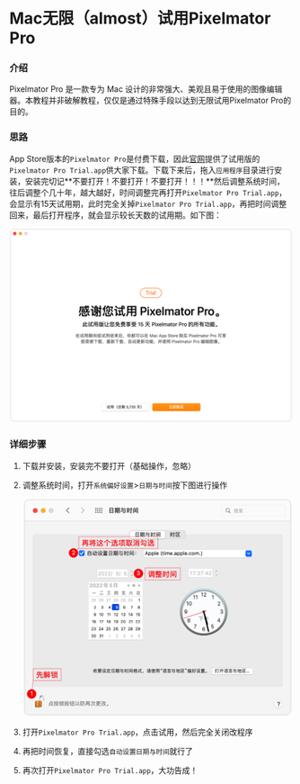 # Mac无限（almost）试用Pixelmator Pro

### 介绍
Pixelmator Pro 是一款专为 Mac 设计的非常强大、美观且易于使用的图像编辑器。本教程并非破解教程，仅仅是通过特殊手段以达到无限试用Pixelmator Pro的目的。

### 思路

App Store版本的`Pixelmator Pro`是付费下载，因此[官网](https://www.pixelmator.com/pro/free-trial/)提供了试用版的`Pixelmator Pro Trial.app`供大家下载。下载下来后，拖入`应用程序`目录进行安装，安装完切记**不要打开！不要打开！不要打开！！！**然后调整系统时间，往后调整个几十年，越大越好，时间调整完再打开`Pixelmator Pro Trial.app`，会显示有15天试用期，此时完全关掉`Pixelmator Pro Trial.app`，再把时间调整回来，最后打开程序，就会显示较长天数的试用期。如下图：

![最终效果图](./finalEffect.png)

### 详细步骤

1. 下载并安装，安装完不要打开（基础操作，忽略）

2. 调整系统时间，打开`系统偏好设置`>`日期与时间`按下图进行操作

   <img src="./adjustTime.png" alt="调整时间" style="zoom: 50%;" />

3. 打开`Pixelmator Pro Trial.app`，点击试用，然后完全关闭改程序

4. 再把时间恢复，直接勾选`自动设置日期与时间`就行了

5. 再次打开`Pixelmator Pro Trial.app`，大功告成！
